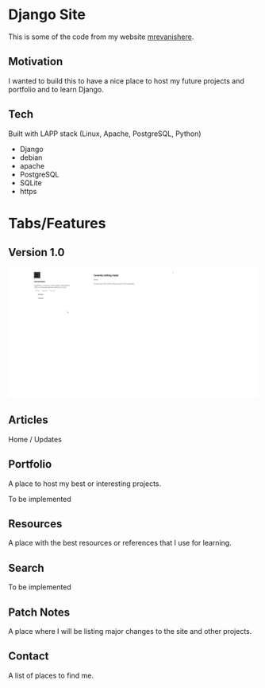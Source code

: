 # Django Site
This is some of the code from my website [mrevanishere](https://mrevanishere.com).

## Motivation
I wanted to build this to have a nice place to host my future projects and portfolio and to learn Django.

## Tech
Built with LAPP stack (Linux, Apache, PostgreSQL, Python)
* Django
* debian
* apache
* PostgreSQL
* SQLite
* https


# Tabs/Features
## Version 1.0
![mrevanishere.com](image.png)

## Articles
Home / Updates
## Portfolio
A place to host my best or interesting projects.

To be implemented
## Resources
A place with the best resources or references that I use for learning.
## Search
To be implemented
## Patch Notes
A place where I will be listing major changes to the site and other projects.
## Contact
A list of places to find me.
